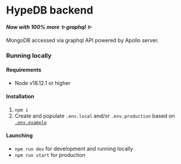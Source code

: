 # HypeDB backend

#### _Now with 100% more ✨ graphql ✨_

MongoDB accessed via graphql API powered by Apollo server.

### Running locally

#### Requirements

- Node v18.12.1 or higher

#### Installation

1. `npm i`
2. Create and populate `.env.local` and/or `.env.production` based on [`.env.example`](.env.example)

#### Launching

- `npm run dev` for development and running locally
- `npm run start` for production
